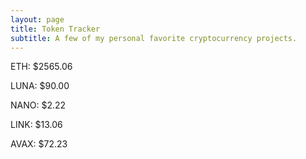 ```yaml
---
layout: page
title: Token Tracker
subtitle: A few of my personal favorite cryptocurrency projects.
---
```


<!--BEGINCRYPTOINPUT-->
ETH: $2565.06

LUNA: $90.00

NANO: $2.22

LINK: $13.06

AVAX: $72.23

<!--ENDCRYPTOINPUT-->
